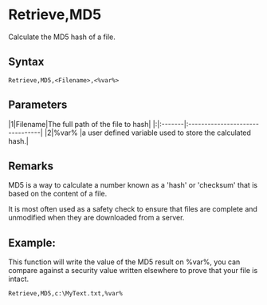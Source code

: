 # Retrieve,MD5 #

Calculate the MD5 hash of a file.

## Syntax ##
```
Retrieve,MD5,<Filename>,<%var%> 
```

## Parameters ##
|1|Filename|The full path of the file to hash|
|:|:-------|:--------------------------------|
|2|%var%   |a user defined variable used to store the calculated hash.|

## Remarks ##
MD5 is a way to calculate a number known as a 'hash' or 'checksum' that is based on the content of a file.

It is most often used as a safety check to ensure that files are complete and unmodified when they are downloaded from a server.

## Example: ##
This function will write the value of the MD5 result on %var%, you can compare against a security value written elsewhere to prove that your file is intact.
```
Retrieve,MD5,c:\MyText.txt,%var%
```